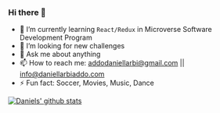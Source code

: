 ### Hi there 👋

<prev>
  
- 🌱 I’m currently learning `React/Redux` in Microverse Software Development Program
- 🤔 I’m looking for new challenges
- 💬 Ask me about anything
- 📫 How to reach me: addodaniellarbi@gmail.com || info@daniellarbiaddo.com
- ⚡ Fun fact: Soccer, Movies, Music, Dance

</prev>

[![Daniels' github stats](https://github-readme-stats.vercel.app/api?username=addod19&show_icons=true&theme=radical)](https://github.com/addod19/github-readme-stats)
